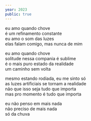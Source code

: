 ```yaml
---
year: 2023
public: true
---
```


eu amo quando chove <br/>
é um refinamento constante <br/>
eu amo o som das luzes <br/>
elas falam comigo, mas nunca de mim <br/>

eu amo quando chove <br/>
solitude nessa compania é sublime <br/>
é o mais puro estado da realidade <br/>
um caminho sem volta <br/>

mesmo estando rodiada, eu me sinto só <br/>
as luzes artificiais se tornam a realidade <br/>
não que isso seja tudo que importa <br/>
mas pro momento é tudo que importa <br/>

eu não penso em mais nada <br/>
não preciso de mais nada <br/>
só da chuva <br/>
